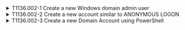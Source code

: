 <details>
<summary>T1136.002-1 Create a new Windows domain admin user
</summary>
<pre>$ NA </pre>
</details>
<details>
<summary>T1136.002-2 Create a new account similar to ANONYMOUS LOGON
</summary>
<pre>$ NA </pre>
</details>
<details>
<summary>T1136.002-3 Create a new Domain Account using PowerShell
</summary>
<pre>$ NA </pre>
</details>
